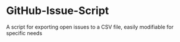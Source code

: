 # GitHub-Issue-Script
A script for exporting open issues to a CSV file, easily modifiable for specific needs
